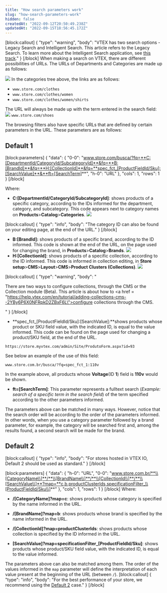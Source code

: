 ```yaml
---
title: "How search parameters work"
slug: "how-search-parameters-work"
hidden: false
createdAt: "2022-09-12T20:50:49.238Z"
updatedAt: "2022-09-15T18:56:45.172Z"
---
```


[block:callout]
{
  "type": "warning",
  "body": "VTEX has two search options - Legacy Search and Intelligent Search. This article refers to the Legacy Search. To learn more about the Intelligent Search application, see <a href="https://help.vtex.com/en/tracks/vtex-intelligent-search--19wrbB7nEQcmwzDPl1l4Cb\">this track</a>."
}
[/block]
When making a search on VTEX, there are different possibilities of URLs. The URLs of Departments and Categories are made up as follows:

![](https://cdn.jsdelivr.net/gh/vtexdocs/dev-portal-content@readme-docs/docs/guides/Search/69c7883-Screenshot_2022-09-12_at_18-02-09_Categories_17.png)
In the categories tree above, the links are as follows:

- `www.store.com/clothes`
- `www.store.com/clothes/women`
- `www.store.com/clothes/women/shirts`

The URL will always be made up with the term entered in the search field:
![](https://cdn.jsdelivr.net/gh/vtexdocs/dev-portal-content@readme-docs/docs/guides/Search/410a80e-Screenshot_2022-09-12_at_18-10-39_https___lojadobreno.myvtex.com_25.png)
`www.store.com/shoes`

The browsing filters also have specific URLs that are defined by certain parameters in the URL. These parameters are as follows:

## Default 1

[block:parameters]
{
  "data": {
    "0-0": "www.store.com/busca/?fq=**C:[DepartmentId/CategoryId/SubcategoryId]**&fq=**B:[BrandId]**&fq=**H:[CollectionId]**&fq=**spec_fct_[ProductFieldId/Sku]:[SearchValue]**&**ft=[SearchTerm]**",
    "h-0": "URL"
  },
  "cols": 1,
  "rows": 1
}
[/block]

Where:

- **C:\[DepartmentId/CategoryId/SubcategoryId]**: shows products of a specific category, according to the IDs informed for the department, category, and subcategory. This code appears next to category names on **Products**>**Catalog**>**Categories**.
  ![](https://cdn.jsdelivr.net/gh/vtexdocs/dev-portal-content@readme-docs/docs/guides/Search/3e2c755-Group_11_45.png)

[block:callout]
{
  "type": "info",
  "body": "The category ID can also be found on your editing page, at the end of the URL."
}
[/block]

- **B:[BrandId]:** shows products of a specific brand, according to the ID informed. This code is shown at the end of the URL, on the page used for changing the brand, in **Products**>**Catalog**>**Brands**.
  ![](https://cdn.jsdelivr.net/gh/vtexdocs/dev-portal-content@readme-docs/docs/guides/Search/58ac2e5-Group_2_54.png)
- **H:[CollectionId]**: shows products of a specific collection, according to the ID informed. This code is informed in collection editing, in **Store setup**>**CMS**>**Layout**>**CMS**>**Product Clusters (Collections)**.
  ![](https://cdn.jsdelivr.net/gh/vtexdocs/dev-portal-content@readme-docs/docs/guides/Search/da99f6b-Group_21_56.png)

[block:callout]
{
  "type": "warning",
  "body": "<p>There are two ways to configure collections, through the CMS or the Collection module (Beta). This article is about how to <a href = \"https://help.vtex.com/en/tutorial/adding-collections-cms--2YBy6P6X0NFRpkD2ZBxF6L\">configure collections through the CMS</a>.</p>"
}
[/block]
- **spec\_fct\_\[ProductFieldId/Sku\]:\[SearchValue\]:**shows products whose product or SKU field value, with the indicated ID, is equal to the value informed. This code can be found on the page used for changing a product/SKU field, at the end of the URL.

```
https://store.myvtex.com/admin/Site/ProdutoForm.aspx?id=93
```

See below an example of the use of this field:

```
www.store.com.br/busca/?fq=spec_fct_1:110v
```

In the example above, all products whose **Voltage**(ID **1**) field is **110v** would be shown.

- **ft=\[SearchTerm\]**: This parameter represents a fulltext search (*Example: search of a specific term in the search field*) of the term specified according to the other parameters informed.

The parameters above can be matched in many ways. However, notice that the search order will be according to the order of the parameters informed. In other words, when you use a category parameter followed by a brand parameter, for example, the category will be searched first and, among the results found, a second search will be made for the brand.

## Default 2

[block:callout]
{
  "type": "info",
  "body": "For stores hosted in VTEX IO, Default 2 should be used as standard."
}
[/block]

[block:parameters]
{
  "data": {
    "h-0": "URL",
    "0-0": "www.store.com.br/**\\[CategoryName\\]**/**\\[BrandName\\]**/**\\[CollectionId\\]**/**\\[SearchValue\\]**?map=**c,b,productClusterIds,specificationFilter_\\[ProductFieldId/Sku\\]**"
  },
  "cols": 1,
  "rows": 1
}
[/block]
Where:

- **/\[CategoryName\]?map=c**: shows products whose category is specified by the name informed in the URL.

- **/\[BrandName\]?map=b**: shows products whose brand is specified by the name informed in the URL.

- **/\[CollectionId\]?map=productClusterIds**: shows products whose collection is specified by the ID informed in the URL.

- **\[SearchValue\]?map=specificationFilter_\[ProductFieldId/Sku\]**: shows products whose product/SKU field value, with the indicated ID, is equal to the value informed.

The parameters above can also be matched among them. The order of the values informed in the `map` parameter will define the interpretation of each value present at the beginning of the URL (between `/`).
[block:callout]
{
  "type": "info",
  "body": "For the best performance of your store, we recommend using the [Default 2](https://developers.vtex.com/vtex-rest-api/docs/how-search-parameters-work#default-2) case."
}
[/block]
